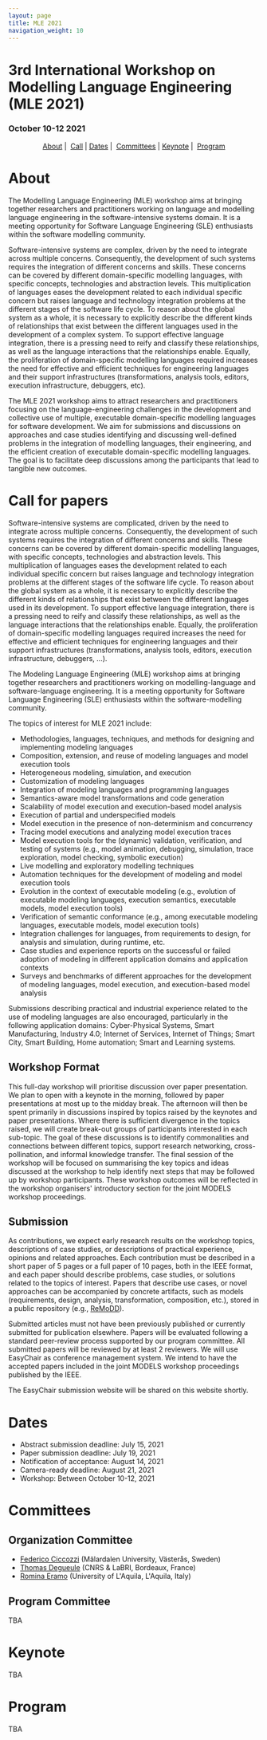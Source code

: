 ```yaml
---
layout: page
title: MLE 2021
navigation_weight: 10
---
```



<p align="center">
<h1>3rd International Workshop on Modelling Language Engineering (MLE 2021)</h1>
<h3>October 10-12 2021</h3>
</p>

<p align="center">
  <a href="#about">About</a> | 
  <a href="#call-for-papers">Call</a> |
  <a href="#dates">Dates</a> | 
  <a href="#committees">Committees</a> | 
  <a href="#keynote">Keynote</a> | 
  <a href="#program">Program</a>
</p>

# About

The Modelling Language Engineering (MLE) workshop aims at bringing together researchers and practitioners working on language and modelling language engineering in the software-intensive systems domain. It is a meeting opportunity for Software Language Engineering (SLE) enthusiasts within the software modelling community.

Software-intensive systems are complex, driven by the need to integrate across multiple concerns. Consequently, the development of such systems requires the integration of different concerns and skills. These concerns can be covered by different domain-specific modelling languages, with specific concepts, technologies and abstraction levels. This multiplication of languages eases the development related to each individual specific concern but raises language and technology integration problems at the different stages of the software life cycle. To reason about the global system as a whole, it is necessary to explicitly describe the different kinds of relationships that exist between the different languages used in the development of a complex system. To support effective language integration, there is a pressing need to reify and classify these relationships, as well as the language interactions that the relationships enable.
Equally, the proliferation of domain-specific modelling languages required increases the need for effective and efficient techniques for engineering languages and their support infrastructures (transformations, analysis tools, editors, execution infrastructure, debuggers, etc).
  
The MLE 2021 workshop aims to attract researchers and practitioners focusing on the language-engineering challenges in the development and collective use of multiple, executable domain-specific modelling languages for software development. We aim for submissions and discussions on approaches and case studies identifying and discussing well-defined problems in the integration of modelling languages, their engineering, and the efficient creation of executable domain-specific modelling languages. The goal is to facilitate deep discussions among the participants that lead to tangible new outcomes.

# Call for papers

Software-intensive systems are complicated, driven by the need to integrate across multiple concerns. Consequently, the development of such systems requires the integration of different concerns and skills. These concerns can be covered by different domain-specific modelling languages, with specific concepts, technologies and abstraction levels. This multiplication of languages eases the development related to each individual specific concern but raises language and technology integration problems at the different stages of the software life cycle. To reason about the global system as a whole, it is necessary to explicitly describe the different kinds of relationships that exist between the different languages used in its development. To support effective language integration, there is a pressing need to reify and classify these relationships, as well as the language interactions that the relationships enable. Equally, the proliferation of domain-specific modelling languages required increases the need for effective and efficient techniques for engineering languages and their support infrastructures (transformations, analysis tools, editors, execution infrastructure, debuggers, ...).

The Modeling Language Engineering (MLE) workshop aims at bringing together researchers and practitioners working on modelling-language and software-language engineering. It is a meeting opportunity for Software Language Engineering (SLE) enthusiasts within the software-modelling community.

The topics of interest for MLE 2021 include:

- Methodologies, languages, techniques, and methods for designing and implementing modeling languages
- Composition, extension, and reuse of modeling languages and model execution tools
- Heterogeneous modeling, simulation, and execution
- Customization of modeling languages 
- Integration of modeling languages and programming languages
- Semantics-aware model transformations and code generation
- Scalability of model execution and execution-based model analysis
- Execution of partial and underspecified models
- Model execution in the presence of non-determinism and concurrency
- Tracing model executions and analyzing model execution traces
- Model execution tools for the (dynamic) validation, verification, and testing of systems (e.g., model animation, debugging, simulation, trace exploration, model checking, symbolic execution)
- Live modelling and exploratory modelling techniques
- Automation techniques for the development of modeling and model execution tools
- Evolution in the context of executable modeling (e.g., evolution of executable modeling languages, execution semantics, executable models, model execution tools)
- Verification of semantic conformance (e.g., among executable modeling languages, executable models, model execution tools)
- Integration challenges for languages, from requirements to design, for analysis and simulation, during runtime, etc.
- Case studies and experience reports on the successful or failed adoption of modeling in different application domains and application contexts
- Surveys and benchmarks of different approaches for the development of modeling languages, model execution, and execution-based model analysis

Submissions describing practical and industrial experience related to the use of modeling languages are also encouraged, particularly in the following application domains: Cyber-Physical Systems, Smart Manufacturing, Industry 4.0;  Internet of Services, Internet of Things; Smart City, Smart Building, Home automation; Smart and Learning systems.

## Workshop Format

This full-day workshop will prioritise discussion over paper presentation. We plan to open with a keynote in the morning, followed by paper presentations at most up to the midday break. The afternoon will then be spent primarily in discussions inspired by topics raised by the keynotes and paper presentations. Where there is sufficient divergence in the topics raised, we will create break-out groups of participants interested in each sub-topic. The goal of these discussions is to identify commonalities and connections between different topics, support research networking, cross-pollination, and informal knowledge transfer. The final session of the workshop will be focused on summarising the key topics and ideas discussed at the workshop to help identify next steps that may be followed up by workshop participants. These workshop outcomes will be reflected in the workshop organisers' introductory section for the joint MODELS workshop proceedings.

## Submission

As contributions, we expect early research results on the workshop topics, descriptions of case studies, or descriptions of practical experience, opinions and related approaches. Each contribution must be described in a short paper of 5 pages or a full paper of 10 pages, both in the IEEE format, and each paper should describe problems, case studies, or solutions related to the topics of interest. Papers that describe use cases, or novel approaches can be accompanied by concrete artifacts, such as models (requirements, design, analysis, transformation, composition, etc.), stored in a public repository (e.g., [ReMoDD](https://www.cs.colostate.edu/remodd/v1/content/repository-model-driven-development-remodd-overview)). 

Submitted articles must not have been previously published or currently submitted for publication elsewhere. Papers will be evaluated following a standard peer-review process supported by our program committee. All submitted papers will be reviewed by at least 2 reviewers. We will use EasyChair as conference management system. We intend to have the accepted papers included in the joint MODELS workshop proceedings published by the IEEE. 

The EasyChair submission website will be shared on this website shortly.

# Dates
- Abstract submission deadline: July 15, 2021
- Paper submission deadline: July 19, 2021
- Notification of acceptance: August 14, 2021
- Camera-ready deadline: August 21, 2021
- Workshop: Between October 10-12, 2021

# Committees

## Organization Committee
- [Federico Ciccozzi](https://federicociccozzi.com/) (Mälardalen University, Västerås, Sweden)
- [Thomas Degueule](https://tdegueul.github.io/) (CNRS & LaBRI, Bordeaux, France)
- [Romina Eramo](http://people.disim.univaq.it/romina.eramo/) (University of L'Aquila, L'Aquila, Italy)

## Program Committee

TBA

# Keynote

TBA

# Program

TBA

